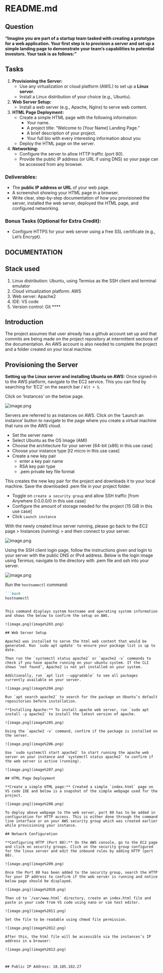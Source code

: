 # README.md

## **Question**

**“Imagine you are part of a startup team tasked with creating a prototype for a web application. Your first step is to provision a server and set up a simple landing page to demonstrate your team’s capabilities to potential investors. Your task is as follows:”**

## **Tasks**

1. **Provisioning the Server:**
    - Use any virtualization or cloud platform (AWS.) to set up a **Linux server**.
    - Install a Linux distribution of your choice (e.g., Ubuntu).
2. **Web Server Setup:**
    - Install a web server (e.g., Apache, Nginx) to serve web content.
3. **HTML Page Deployment:**
    - Create a simple HTML page with the following information:
        - Your name.
        - A project title: “Welcome to [Your Name] Landing Page.”
        - A brief description of your project.
        - Your full bio with every interesting information about you
    - Deploy the HTML page on the server.
4. **Networking:**
    - Configure the server to allow HTTP traffic (port 80).
    - Provide the public IP address (or URL if using DNS) so your page can be accessed from any browser.

### **Deliverables:**

- The **public IP address or URL** of your web page.
- A screenshot showing your HTML page in a browser.
- Write clear, step-by-step documentation of how you provisioned the server, installed the web server, deployed the HTML page, and configured networking.

### **Bonus Tasks (Optional for Extra Credit):**

- Configure HTTPS for your web server using a free SSL certificate (e.g., Let’s Encrypt).

## **DOCUMENTATION**

## Stack used

1. Linux distribution: Ubuntu, using Termius as the SSH client and terminal emulator
2. Cloud virtualization platform: AWS
3. Web server: Apache2
4. IDE: VS code
5. Version control: Git  ****

## Introduction

The project assumes that user already has a github account set up and that commits are being made on the project repository at intermittent sections of the documentation. An AWS account is also needed to complete the project and a folder created on your local machine. 

## Provisioning the Server

**Setting up the Linux server and installing Ubuntu on AWS:** Once signed-in to the AWS platform, navigate to the EC2 service. This you can find by searching for ‘EC2’ on the search bar / `Alt + S`.

Click on ‘Instances’ on the below page.

![image.png](image.png)

Servers are referred to as instances on AWS. Click on the ‘Launch an instance’  button to navigate to the page where you create a virtual machine that runs on the AWS cloud. 

- Set the server name
- Select Ubuntu as the OS Image (AMI)
- Choose the architecture for your server [64-bit (x86) in this use case]
- Choose your instance type [t2 micro in this use case]
- Create a new key pair
    - enter a key pair name
    - RSA key pair type
    - .pem private key file format

This creates the new key pair for the project and downloads it to your local machine. Save the downloaded .pem file in your project folder.

- Toggle on `create a security group` and allow SSH traffic [from Anywhere 0.0.0.0/0 in this use case]
- Configure the amount of storage needed for the project [15 GiB in this use case]
- Click `Launch instance`

With the newly created linux server running, please go back to the EC2 page > Instances (running) > and then connect to your server.

![image.png](image%201.png)

Using the SSH client login page, follow the instructions given and login to your server with the public DNS or IPv4 address. Below is the login image using Termius; navigate to the directory with .pem file and ssh into your server.

![image.png](image%202.png)

Run the `hostnamectl` command:

```markdown
```bash
hostnamectl
```
```

This command displays system hostname and operating system information and shows the below to confirm the setup on AWS.

![image.png](image%203.png)

## Web Server Setup

Apache2 was installed to serve the html web content that would be generated. Run `sudo apt update` to ensure your package list is up to date. 

Then run the `systemctl status apache2` or `apache2 -v` commands to check if you have apache running on your ubuntu system. If the CLI shows ‘not found’, Apache2 is not yet installed on your system.

Additionally, run `apt list --upgradable` to see all packages currently available on your server.

![image.png](image%204.png)

Run `apt search apache2` to search for the package on Ubuntu’s default repositories before installation. 

**Installing Apache:** To install apache web server, run `sudo apt install -y apache2` to install the latest version of apache.

![image.png](image%205.png)

Using the `apache2 -v` command, confirm if the package is installed on the server.

![image.png](image%206.png)

Use `sudo systemctl start apache2` to start running the apache web server on your instance and `systemctl status apache2` to confirm if the web server is active (running).

![image.png](image%207.png)

## HTML Page Deployment

**Create a simple HTML page:** Created a simple `index.html` page on VS code IDE and below is a snapshot of the simple webpage used for the project. 

![image.png](image%208.png)

To deploy above webpage to the web server, port 80 has to be added in configuration for HTTP access. This is either done through the command line interface or on your AWS security group which was created earlier while provisioning your instance.

## Network Configuration

**Configuring HTTP (Port 80):** On the AWS console, go to the EC2 page and click on security groups. Click on the security group configured for the linux server and edit the inbound rules by adding HTTP (port 80).

![image.png](image%209.png)

Once the Port 80 has been added to the security group, search the HTTP for your IP address to confirm if the web server is running and notice below page should be displayed.

![image.png](image%2010.png)

Then cd to `/var/www.html` directory, create an index.html file and paste in your code from VS code using nano or vim text editor. 

![image.png](image%2011.png)

Set the file to be readable using chmod file permission.

![image.png](image%2012.png)

After this, the html file will be accessible via the instances’s IP address in a browser:

![image.png](image%2013.png)

 

## Public IP Address: 18.185.102.27